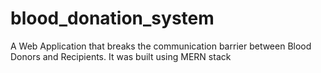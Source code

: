 # blood_donation_system
A Web Application that breaks the communication barrier between Blood Donors and Recipients. It was built using MERN stack

